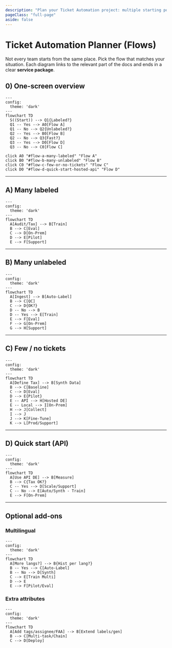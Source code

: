 ```yaml
---
description: "Plan your Ticket Automation project: multiple starting points (labeled data, unlabeled data, or no data) and clear flows to training, deployment, and support. Includes quick-start via hosted Prediction API."
pageClass: "full-page"
aside: false
---
```


# Ticket Automation Planner (Flows)

Not every team starts from the same place. Pick the flow that matches your situation.
Each diagram links to the relevant part of the docs and ends in a clear **service package**.
## 0) One-screen overview

```mermaid
---
config:
  theme: 'dark'
---
flowchart TD
  S((Start)) --> Q1{Labeled?}
  Q1 -- Yes --> A0[Flow A]
  Q1 -- No --> Q2{Unlabeled?}
  Q2 -- Yes --> B0[Flow B]
  Q2 -- No --> Q3{Fast?}
  Q3 -- Yes --> D0[Flow D]
  Q3 -- No --> C0[Flow C]

click A0 "#flow-a-many-labeled" "Flow A"
click B0 "#flow-b-many-unlabeled" "Flow B"
click C0 "#flow-c-few-or-no-tickets" "Flow C"
click D0 "#flow-d-quick-start-hosted-api" "Flow D"
```

---

## <a id="flow-a-many-labeled"></a> A) Many labeled

```mermaid
---
config:
  theme: 'dark'
---
flowchart TD
  A[Audit/Tax] --> B[Train]
  B --> C[Eval]
  C --> D[On-Prem]
  D --> E[Pilot]
  E --> F[Support]
```

---

## <a id="flow-b-many-unlabeled"></a> B) Many unlabeled

```mermaid
---
config:
  theme: 'dark'
---
flowchart TD
  A[Ingest] --> B[Auto-Label]
  B --> C[QC]
  C --> D{OK?}
  D -- No --> B
  D -- Yes --> E[Train]
  E --> F[Eval]
  F --> G[On-Prem]
  G --> H[Support]
```

---

## <a id="flow-c-few-or-no-tickets"></a> C) Few / no tickets

```mermaid
---
config:
  theme: 'dark'
---
flowchart TD
  A[Define Tax] --> B[Synth Data]
  B --> C[Baseline]
  C --> D[Eval]
  D --> E{Pilot}
  E -- API --> H[Hosted DE]
  E -- Local --> I[On-Prem]
  H --> J[Collect]
  I --> J
  J --> K[Fine-Tune]
  K --> L[Prod/Support]
```

---

## <a id="flow-d-quick-start-hosted-api"></a> D) Quick start (API)

```mermaid
---
config:
  theme: 'dark'
---
flowchart TD
  A[Use API DE] --> B[Measure]
  B --> C{Tax OK?}
  C -- Yes --> D[Scale/Support]
  C -- No --> E[Auto/Synth - Train]
  E --> F[On-Prem]
```

---

## Optional add-ons

### Multilingual

```mermaid
---
config:
  theme: 'dark'
---
flowchart TD
  A[More langs?] --> B{Hist per lang?}
  B -- Yes --> C[Auto-Label]
  B -- No --> D[Synth]
  C --> E[Train Multi]
  D --> E
  E --> F[Pilot/Eval]
```

### Extra attributes

```mermaid
---
config:
  theme: 'dark'
---
flowchart TD
  A[Add tags/assignee/FAA] --> B[Extend labels/gen]
  B --> C[Multi-task/Chain]
  C --> D[Deploy]
```

